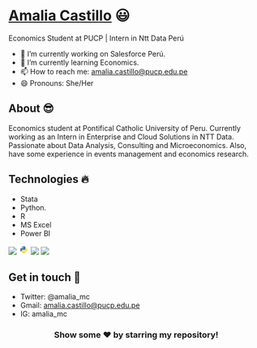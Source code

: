# <a href="https://www.linkedin.com/in/amalia-castillo-g/">Amalia Castillo</a> :smiley:

Economics Student at PUCP | Intern in Ntt Data Perú


- 🔭 I’m currently working on Salesforce Perú.
- 🌱 I’m currently learning Economics.
- 📫 How to reach me: amalia.castillo@pucp.edu.pe
- 😄 Pronouns: She/Her

## About :sunglasses:
Economics student at Pontifical Catholic University of Peru. Currently working as an Intern in Enterprise and Cloud Solutions in NTT Data. Passionate about Data Analysis, Consulting and Microeconomics. Also, have some experience in events management and economics research.

## Technologies :fire:
- Stata
- Python.
- R
- MS Excel
- Power BI

<code><img height="20" src="https://cdn.icon-icons.com/icons2/2107/PNG/512/file_type_stata_icon_130148.png"></code>
<code><img height="20" src="https://raw.githubusercontent.com/github/explore/80688e429a7d4ef2fca1e82350fe8e3517d3494d/topics/python/python.png"></code>
<code><img height="20" src="https://img2.freepng.es/20190618/yhi/kisspng-logo-movistar-brand-trademark-product-rstudio-icon-free-of-papirus-apps-5d08d887815bb1.5167350915608608075299.jpg"></code>
<code><img height="20" src="https://upload.wikimedia.org/wikipedia/commons/thumb/c/cf/New_Power_BI_Logo.svg/630px-New_Power_BI_Logo.svg.png"></code>


## Get in touch :speech_balloon:
- Twitter: @amalia_mc
- Gmail: amalia.castillo@pucp.edu.pe
- IG: amalia_mc

<div align="center">

### Show some ❤️ by starring my repository!

</div>

